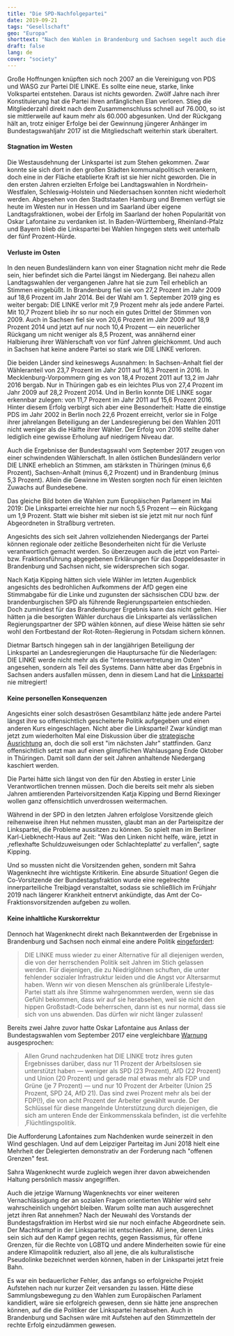 ```yaml
---
title: "Die SPD-Nachfolgepartei"
date: 2019-09-21
tags: "Gesellschaft"
geo: "Europa"
shorttext: "Nach den Wahlen in Brandenburg und Sachsen segelt auch die Partei Die Linke im Windschatten des SPD-Sterbens in eine tiefe Krise."
draft: false
lang: de
cover: "society"
---
```


Große Hoffnungen knüpften sich noch 2007 an die Vereinigung von PDS und WASG zur Partei DIE LINKE. Es sollte eine neue, starke, linke Volkspartei entstehen. Daraus ist nichts geworden. Zwölf Jahre nach ihrer Konstituierung hat die Partei ihren anfänglichen Elan verloren. Stieg die Mitgliederzahl direkt nach dem Zusammenschluss schnell auf 76.000, so ist sie mittlerweile auf kaum mehr als 60.000 abgesunken. Und der Rückgang hält an, trotz einiger Erfolge bei der Gewinnung jüngerer Anhänger im Bundestagswahljahr 2017 ist die Mitgliedschaft weiterhin stark überaltert.

#### Stagnation im Westen

Die Westausdehnung der Linkspartei ist zum Stehen gekommen. Zwar konnte sie sich dort in den großen Städten kommunalpolitisch verankern, doch eine in der Fläche etablierte Kraft ist sie hier nicht geworden. Die in den ersten Jahren erzielten Erfolge bei Landtagswahlen in Nordrhein-Westfalen, Schleswig-Holstein und Niedersachsen konnten nicht wiederholt werden. Abgesehen von den Stadtstaaten Hamburg und Bremen verfügt sie heute im Westen nur in Hessen und im Saarland über eigene Landtagsfraktionen, wobei der Erfolg im Saarland der hohen Popularität von Oskar Lafontaine zu verdanken ist. In Baden-Württemberg, Rheinland-Pfalz und Bayern blieb die Linkspartei bei Wahlen hingegen stets weit unterhalb der fünf Prozent-Hürde.

#### Verluste im Osten

In den neuen Bundesländern kann von einer Stagnation nicht mehr die Rede sein, hier befindet sich die Partei längst im Niedergang. Bei nahezu allen Landtagswahlen der vergangenen Jahre hat sie zum Teil erheblich an Stimmen eingebüßt. In Brandenburg fiel sie von 27,2 Prozent im Jahr 2009 auf 18,6 Prozent im Jahr 2014. Bei der Wahl am 1. September 2019 ging es weiter bergab: DIE LINKE verlor mit 7,9 Prozent mehr als jede andere Partei. Mit 10,7 Prozent blieb ihr so nur noch ein gutes Drittel der Stimmen von 2009. Auch in Sachsen fiel sie von 20,6 Prozent im Jahr 2009 auf 18,9 Prozent 2014 und jetzt auf nur noch 10,4 Prozent — ein neuerlicher Rückgang um nicht weniger als 8,5 Prozent, was annähernd einer Halbierung ihrer Wählerschaft von vor fünf Jahren gleichkommt. Und auch in Sachsen hat keine andere Partei so stark wie DIE LINKE verloren.

Die beiden Länder sind keineswegs Ausnahmen: In Sachsen-Anhalt fiel der Wähleranteil von 23,7 Prozent im Jahr 2011 auf 16,3 Prozent in 2016. In Mecklenburg-Vorpommern ging es von 18,4 Prozent 2011 auf 13,2 im Jahr 2016 bergab. Nur in Thüringen gab es ein leichtes Plus von 27,4 Prozent im Jahr 2009 auf 28,2 Prozent 2014. Und in Berlin konnte DIE LINKE sogar erkennbar zulegen: von 11,7 Prozent im Jahr 2011 auf 15,6 Prozent 2016. Hinter diesem Erfolg verbirgt sich aber eine Besonderheit: Hatte die einstige PDS im Jahr 2002 in Berlin noch 22,6 Prozent erreicht, verlor sie in Folge ihrer jahrelangen Beteiligung an der Landesregierung bei den Wahlen 2011 nicht weniger als die Hälfte ihrer Wähler. Der Erfolg von 2016 stellte daher lediglich eine gewisse Erholung auf niedrigem Niveau dar.

Auch die Ergebnisse der Bundestagswahl vom September 2017 zeugen von einer schwindenden Wählerschaft. In allen östlichen Bundesländern verlor DIE LINKE erheblich an Stimmen, am stärksten in Thüringen (minus 6,6 Prozent), Sachsen-Anhalt (minus 6,2 Prozent) und in Brandenburg (minus 5,3 Prozent). Allein die Gewinne im Westen sorgten noch für einen leichten Zuwachs auf Bundesebene.

Das gleiche Bild boten die Wahlen zum Europäischen Parlament im Mai 2019: Die Linkspartei erreichte hier nur noch 5,5 Prozent — ein Rückgang um 1,9 Prozent. Statt wie bisher mit sieben ist sie jetzt mit nur noch fünf Abgeordneten in Straßburg vertreten.

Angesichts des sich seit Jahren vollziehenden Niedergangs der Partei können regionale oder zeitliche Besonderheiten nicht für die Verluste verantwortlich gemacht werden. So überzeugen auch die jetzt von Partei- bzw. Fraktionsführung abgegebenen Erklärungen für das Doppeldesaster in Brandenburg und Sachsen nicht, sie widersprechen sich sogar.

Nach Katja Kipping hätten sich viele Wähler im letzten Augenblick angesichts des bedrohlichen Aufkommens der AfD gegen eine Stimmabgabe für die Linke und zugunsten der sächsischen CDU bzw. der brandenburgischen SPD als führende Regierungsparteien entschieden. Doch zumindest für das Brandenburger Ergebnis kann das nicht gelten. Hier hätten ja die besorgten Wähler durchaus die Linkspartei als verlässlichen Regierungspartner der SPD wählen können, auf diese Weise hätten sie sehr wohl den Fortbestand der Rot-Roten-Regierung in Potsdam sichern können.

Dietmar Bartsch hingegen sah in der langjährigen Beteiligung der Linkspartei an Landesregierungen die Hauptursache für die Niederlagen: DIE LINKE werde nicht mehr als die "Interessenvertretung im Osten" angesehen, sondern als Teil des Systems. Dann hätte aber das Ergebnis in Sachsen anders ausfallen müssen, denn in diesem Land hat die [Linkspartei](https://www.faz.net/aktuell/politik/inland/nach-den-landtagswahlen-leckt-die-linke-ihre-wunden-16364989.html "Schlachtfest ohne Schlachteplatte") nie mitregiert!

#### Keine personellen Konsequenzen

Angesichts einer solch desaströsen Gesamtbilanz hätte jede andere Partei längst ihre so offensichtlich gescheiterte Politik aufgegeben und einen anderen Kurs eingeschlagen. Nicht aber die Linkspartei! Zwar kündigt man jetzt zum wiederholten Mal eine Diskussion über die [strategische Ausrichtung](https://www.linksfraktion.de/themen/nachrichten/detail/grundfragen-strategischer-ausrichtung-stellen/ "Grundfragen strategischer Ausrichtung stellen") an, doch die soll erst "im nächsten Jahr" stattfinden. Ganz offensichtlich setzt man auf einen glimpflichen Wahlausgang Ende Oktober in Thüringen. Damit soll dann der seit Jahren anhaltende Niedergang kaschiert werden.

Die Partei hätte sich längst von den für den Abstieg in erster Linie Verantwortlichen trennen müssen. Doch die bereits seit mehr als sieben Jahren amtierenden Parteivorsitzenden Katja Kipping und Bernd Riexinger wollen ganz offensichtlich unverdrossen weitermachen.

Während in der SPD in den letzten Jahren erfolglose Vorsitzende gleich reihenweise ihren Hut nehmen mussten, glaubt man an der Parteispitze der Linkspartei, die Probleme aussitzen zu können. So spielt man im Berliner Karl-Liebknecht-Haus auf Zeit: "Was den Linken nicht helfe, wäre, jetzt in ‚reflexhafte Schuldzuweisungen oder Schlachteplatte‘ zu verfallen", sagte Kipping.

Und so mussten nicht die Vorsitzenden gehen, sondern mit Sahra Wagenknecht ihre wichtigste Kritikerin. Eine absurde Situation! Gegen die Co-Vorsitzende der Bundestagsfraktion wurde eine regelrechte innerparteiliche Treibjagd veranstaltet, sodass sie schließlich im Frühjahr 2019 nach längerer Krankheit entnervt ankündigte, das Amt der Co-Fraktionsvorsitzenden aufgeben zu wollen.

#### Keine inhaltliche Kurskorrektur

Dennoch hat Wagenknecht direkt nach Bekanntwerden der Ergebnisse in Brandenburg und Sachsen noch einmal eine andere Politik [eingefordert](http://aktionsmail.team-sahra.de/issues/wahlergebnisse-aufruf-nie-wieder-krieg-196301 "Team Sahra"):

> DIE LINKE muss wieder zu einer Alternative für all diejenigen werden, die von der herrschenden Politik seit Jahren im Stich gelassen werden. Für diejenigen, die zu Niedriglöhnen schuften, die unter fehlender sozialer Infrastruktur leiden und die Angst vor Altersarmut haben. Wenn wir von diesen Menschen als grünliberale Lifestyle-Partei statt als ihre Stimme wahrgenommen werden, wenn sie das Gefühl bekommen, dass wir auf sie herabsehen, weil sie nicht den hippen Großstadt-Code beherrschen, dann ist es nur normal, dass sie sich von uns abwenden. Das dürfen wir nicht länger zulassen!

Bereits zwei Jahre zuvor hatte Oskar Lafontaine aus Anlass der Bundestagswahlen vom September 2017 eine vergleichbare [Warnung](https://www.andreas-wehr.eu/oskar-lafontaine-hat-recht-die-linke-braucht-eine-andere-fluechtlings-und-migrationspolitik.html "Oskar Lafontaine hat Recht! DIE LINKE braucht eine andere Flüchtlings- und Migrationspolitik") ausgesprochen:

> Allen Grund nachzudenken hat DIE LINKE trotz ihres guten Ergebnisses darüber, dass nur 11 Prozent der Arbeitslosen sie unterstützt haben — weniger als SPD (23 Prozent), AfD (22 Prozent) und Union (20 Prozent) und gerade mal etwas mehr als FDP und Grüne (je 7 Prozent) — und nur 10 Prozent der Arbeiter (Union 25 Prozent, SPD 24, AfD 21). Das sind zwei Prozent mehr als bei der FDP(!), die von acht Prozent der Arbeiter gewählt wurde. Der Schlüssel für diese mangelnde Unterstützung durch diejenigen, die sich am unteren Ende der Einkommensskala befinden, ist die verfehlte ‚Flüchtlingspolitik.

Die Aufforderung Lafontaines zum Nachdenken wurde seinerzeit in den Wind geschlagen. Und auf dem Leipziger Parteitag im Juni 2018 hielt eine Mehrheit der Delegierten demonstrativ an der Forderung nach "offenen Grenzen" fest.

Sahra Wagenknecht wurde zugleich wegen ihrer davon abweichenden Haltung persönlich massiv angegriffen.

Auch die jetzige Warnung Wagenknechts vor einer weiteren Vernachlässigung der an sozialen Fragen orientierten Wähler wird sehr wahrscheinlich ungehört bleiben. Warum sollte man auch ausgerechnet jetzt ihren Rat annehmen? Nach der Neuwahl des Vorstands der Bundestagsfraktion im Herbst wird sie nur noch einfache Abgeordnete sein. Der Machtkampf in der Linkspartei ist entschieden. All jene, deren Links sein sich auf den Kampf gegen rechts, gegen Rassismus, für offene Grenzen, für die Rechte von LGBTQ und andere Minderheiten sowie für eine andere Klimapolitik reduziert, also all jene, die als kulturalistische Pseudolinke bezeichnet werden können, haben in der Linkspartei jetzt freie Bahn.

Es war ein bedauerlicher Fehler, das anfangs so erfolgreiche Projekt Aufstehen nach nur kurzer Zeit versanden zu lassen. Hätte diese Sammlungsbewegung zu den Wahlen zum Europäischen Parlament kandidiert, wäre sie erfolgreich gewesen, denn sie hätte jene ansprechen können, auf die die Politiker der Linkspartei herabsehen. Auch in Brandenburg und Sachsen wäre mit Aufstehen auf den Stimmzetteln der rechte Erfolg einzudämmen gewesen.
